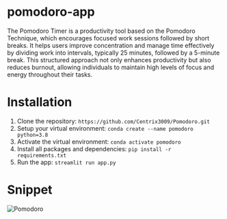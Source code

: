 # pomodoro-app

The Pomodoro Timer is a productivity tool based on the Pomodoro Technique, which encourages focused work sessions followed by short breaks. It helps users improve concentration and manage time effectively by dividing work into intervals, typically 25 minutes, followed by a 5-minute break. This structured approach not only enhances productivity but also reduces burnout, allowing individuals to maintain high levels of focus and energy throughout their tasks.



# Installation
1. Clone the repository: `https://github.com/Centrix3009/Pomodoro.git`
2. Setup your virtual environment: `conda create --name pomodoro python=3.8`
3. Activate the virtual environment: `conda activate pomodoro`
4. Install all packages and dependencies: `pip install -r requirements.txt`
5. Run the app: `streamlit run app.py`

# Snippet

![Pomodoro](https://github.com/user-attachments/assets/5e9a5a42-434e-4803-ba39-a07845b86814)



